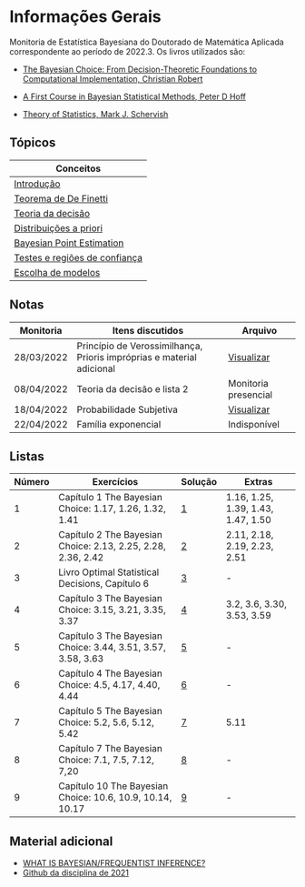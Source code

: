 # Informações Gerais 

Monitoria de Estatística Bayesiana do Doutorado de Matemática Aplicada correspondente ao período de 2022.3. Os livros
utilizados são:

- [The Bayesian Choice: From Decision-Theoretic Foundations to Computational Implementation,  Christian Robert](https://www.amazon.com.br/Bayesian-Choice-Decision-Theoretic-Computational-Implementation/dp/0387715983)

- [A First Course in Bayesian Statistical Methods, Peter D Hoff](https://www.amazon.com.br/First-Course-Bayesian-Statistical-Methods/dp/0387922997)

- [Theory of Statistics, Mark J. Schervish](https://books.google.com.br/books/about/Theory_of_Statistics.html?id=s5LHBgAAQBAJ&redir_esc=y)

## Tópicos

|Conceitos|
|-|
|[Introdução](/ta-sessions/bayesian/intro)|
|[Teorema de De Finetti](/ta-sessions/bayesian/finetti)
|[Teoria da decisão](/ta-sessions/bayesian/decision-theory)|
|[Distribuições a priori](/ta-sessions/bayesian/priors)|
|[Bayesian Point Estimation](/ta-sessions/bayesian/point-estimation)|
|[Testes e regiões de confiança](/ta-sessions/bayesian/tests-regions-confidence)|
|[Escolha de modelos](/ta-sessions/bayesian/model-choice)|

## Notas

|Monitoria|Itens discutidos|Arquivo|
|---------|----------------|-------|
|28/03/2022|Princípio de Verossimilhança, Prioris impróprias e material adicional|[Visualizar](/files/disciplines/bayesian-statistics/monitoria28-03-2022.pdf)|
|08/04/2022|Teoria da decisão e lista 2|Monitoria presencial|
|18/04/2022|Probabilidade Subjetiva|[Visualizar](/files/disciplines/bayesian-statistics/probabilidade-subjetiva-resumo.pdf)|
|22/04/2022|Família exponencial|Indisponível|

## Listas

|Número|Exercícios|Solução|Extras|
|------|----------------|-------|-------|
|1|Capítulo 1 The Bayesian Choice: 1.17, 1.26, 1.32, 1.41|[1](/files/disciplines/bayesian-statistics/solutions1.pdf)|1.16, 1.25, 1.39, 1.43, 1.47, 1.50|
|2|Capítulo 2 The Bayesian Choice: 2.13, 2.25, 2.28, 2.36, 2.42|[2](/files/disciplines/bayesian-statistics/solutions2.pdf)|2.11, 2.18, 2.19, 2.23, 2.51|
|3|Livro Optimal Statistical Decisions, Capítulo 6|[3](/files/disciplines/bayesian-statistics/solutions3.pdf)|-|
|4|Capítulo 3 The Bayesian Choice: 3.15, 3.21, 3.35, 3.37|[4](/files/disciplines/bayesian-statistics/solutions4.pdf)|3.2, 3.6, 3.30, 3.53, 3.59|
|5|Capítulo 3 The Bayesian Choice: 3.44, 3.51, 3.57, 3.58, 3.63|[5](/files/disciplines/bayesian-statistics/solutions5.pdf)|-|
|6|Capítulo 4 The Bayesian Choice: 4.5, 4.17, 4.40, 4.44|[6](/files/disciplines/bayesian-statistics/solutions6.pdf)|-|
|7|Capítulo 5 The Bayesian Choice: 5.2, 5.6, 5.12, 5.42|[7](/files/disciplines/bayesian-statistics/solutions7.pdf)|5.11|
|8|Capítulo 7 The Bayesian Choice: 7.1, 7.5, 7.12, 7,20|[8](/files/disciplines/bayesian-statistics/solutions8.pdf)|-|
|9|Capítulo 10 The Bayesian Choice: 10.6, 10.9, 10.14, 10.17|[9](/files/disciplines/bayesian-statistics/solutions9.pdf)|-|

## Material adicional

- [WHAT IS BAYESIAN/FREQUENTIST INFERENCE?](https://normaldeviate.wordpress.com/2012/11/17/what-is-bayesianfrequentist-inference/)
- [Github da disciplina de 2021](https://github.com/maxbiostat/BayesianStatisticsCourse/)